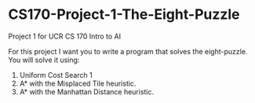 # CS170-Project-1-The-Eight-Puzzle
Project 1 for UCR CS 170 Intro to AI

For this project I want you to write a program that solves the eight-puzzle. You will solve it using:
1) Uniform Cost Search 1
2) A* with the Misplaced Tile heuristic.
3) A* with the Manhattan Distance heuristic.
